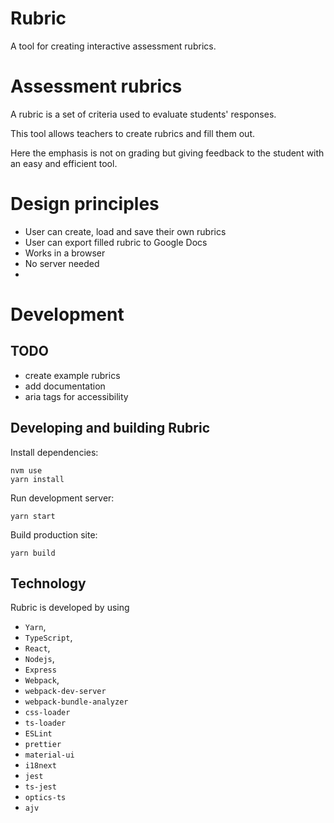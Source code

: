 # Rubric

A tool for creating interactive assessment rubrics.

# Assessment rubrics

A rubric is a set of criteria used to evaluate students' responses.

This tool allows teachers to create rubrics and fill them out.

Here the emphasis is not on grading but giving feedback to the student with
an easy and efficient tool.

# Design principles

- User can create, load and save their own rubrics
- User can export filled rubric to Google Docs
- Works in a browser
- No server needed
- 

# Development

## TODO

- create example rubrics
- add documentation
- aria tags for accessibility

## Developing and building Rubric

Install dependencies:

```
nvm use
yarn install
```

Run development server:

```
yarn start
```

Build production site:

```
yarn build
```

## Technology

Rubric is developed by using

- `Yarn`,
- `TypeScript`,
- `React`,
- `Nodejs`,
- `Express`
- `Webpack`,
- `webpack-dev-server`
- `webpack-bundle-analyzer`
- `css-loader`
- `ts-loader`
- `ESLint`
- `prettier`
- `material-ui`
- `i18next`
- `jest`
- `ts-jest`
- `optics-ts`
- `ajv`
